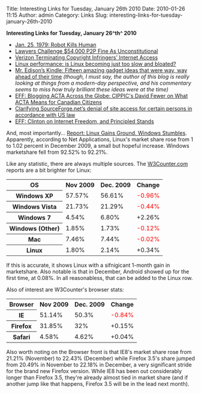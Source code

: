 Title: Interesting Links for Tuesday, January 26th 2010
Date: 2010-01-26 11:15
Author: admin
Category: Links
Slug: interesting-links-for-tuesday-january-26th-2010

**Interesting Links for Tuesday, January 26^th^ 2010**

-   [Jan. 25, 1979: Robot Kills Human][]
-   [Lawyers Challenge $54,000 P2P Fine As Unconstitutional][]
-   [Verizon Terminating Copyright Infringers’ Internet Access][]
-   [Linux performance: is Linux becoming just too slow and bloated?][]
-   [Mr. Edison’s Kindle: Fifteen amazing gadget ideas that were way,
    way ahead of their time][] *(though, I must say, the author of this
    blog is really looking at things from a modern-day perspective, and
    his commentary seems to miss how truly brilliant these ideas were at
    the time)*
-   [EFF: Blogging ACTA Across the Globe: CIPPIC's David Fewer on What
    ACTA Means for Canadian Citizens][]
-   [Clarifying SourceForge.net’s denial of site access for certain
    persons in accordance with US law][]
-   [EFF: Clinton on Internet Freedom, and Principled Stands][]

And, most importantly... [Report: Linux Gains Ground, Windows
Stumbles][]. Apparently, according to Net Applications, Linux's market
share rose from 1 to 1.02 percent in December 2009, a small but hopeful
increase. Windows marketshare fell from 92.52% to 92.21%.

Like any statistic, there are always multiple sources. The
[W3Counter.com][] reports are a bit brighter for Linux:

<table>
<tr>
<th>
OS

</th>
<th>
Nov 2009

</th>
<th>
Dec. 2009

</th>
<th>
Change

</th>
</tr>
<tr>
<th>
Windows XP

</th>
<td>
57.57%

</td>
<td>
56.61%

</td>
<td>
<span style="color: red;">-0.96%</span>

</td>
</tr>
<tr>
<th>
Windows Vista

</th>
<td>
21.73%

</td>
<td>
21.29%

</td>
<td>
<span style="color: red;">-0.44%</span>

</td>
</tr>
<tr>
<th>
Windows 7

</th>
<td>
4.54%

</td>
<td>
6.80%

</td>
<td>
+2.26%

</td>
</tr>
<tr>
<th>
Windows (Other)

</th>
<td>
1.85%

</td>
<td>
1.73%

</td>
<td>
<span style="color: red;">-0.12%</span>

</td>
</tr>
<tr>
<th>
Mac

</th>
<td>
7.46%

</td>
<td>
7.44%

</td>
<td>
<span style="color: red;">-0.02%</span>

</td>
</tr>
<tr>
<th>
Linux

</th>
<td>
1.80%

</td>
<td>
2.14%

</td>
<td>
+0.34%

</td>
</tr>
</table>
If this is accurate, it shows Linux with a sifnigicant 1-month gain in
marketshare. Also notable is that in December, Android showed up for the
first time, at 0.08%. In all reasonabless, that can be added to the
Linux row.

Also of interest are W3Counter's browser stats:

<table>
<tr>
<th>
Browser

</th>
<th>
Nov 2009

</th>
<th>
Dec. 2009

</th>
<th>
Change

</th>
</tr>
<tr>
<th>
IE

</th>
<td>
51.14%

</td>
<td>
50.3%

</td>
<td>
<span style="color: red;">-0.84%</span>

</td>
</tr>
<tr>
<th>
Firefox

</th>
<td>
31.85%

</td>
<td>
32%

</td>
<td>
+0.15%

</td>
</tr>
<tr>
<th>
Safari

</th>
<td>
4.58%

</td>
<td>
4.62%

</td>
<td>
+0.04%

</td>
</tr>
</table>
Also worth noting on the Browser front is that IE8's market share rose
from 21.21% (November) to 22.43% (December) while Firefox 3.5's share
jumped from 20.49% in November to 22.18% in December, a very significant
stride for the brand new Firefox version. While IE8 has been out
considerably longer than Firefox 3.5, they're already almost tied in
market share (and if another jump like that happens, Firefox 3.5 will be
in the lead next month).

  [Jan. 25, 1979: Robot Kills Human]: http://www.wired.com/thisdayintech/2010/01/0125robot-kills-worker/
  [Lawyers Challenge $54,000 P2P Fine As Unconstitutional]: http://www.wired.com/threatlevel/2010/01/lawyers-challenge-filesharing-verdict/
  [Verizon Terminating Copyright Infringers’ Internet Access]: http://www.wired.com/threatlevel/2010/01/verizon-terminating-internet-accessinternet-access/
  [Linux performance: is Linux becoming just too slow and bloated?]: http://www.freesoftwaremagazine.com/columns/linux_performance_linux_slow_bloated
  [Mr. Edison’s Kindle: Fifteen amazing gadget ideas that were way, way
  ahead of their time]: http://technologizer.com/2010/01/24/edisons-kindle/
  [EFF: Blogging ACTA Across the Globe: CIPPIC's David Fewer on What
  ACTA Means for Canadian Citizens]: http://www.eff.org/deeplinks/2010/01/blogging-acta-across-globe-cippics-david-fewer-wha
  [Clarifying SourceForge.net’s denial of site access for certain
  persons in accordance with US law]: http://sourceforge.net/blog/clarifying-sourceforgenets-denial-of-site-access-for-certain-persons-in-accordance-with-us-law/
  [EFF: Clinton on Internet Freedom, and Principled Stands]: http://www.eff.org/deeplinks/2010/01/clinton-internet-freedom-and-principled-stands
  [Report: Linux Gains Ground, Windows Stumbles]: http://www.linuxinsider.com/rsstory/69193.html
  [W3Counter.com]: www.w3counter.com
